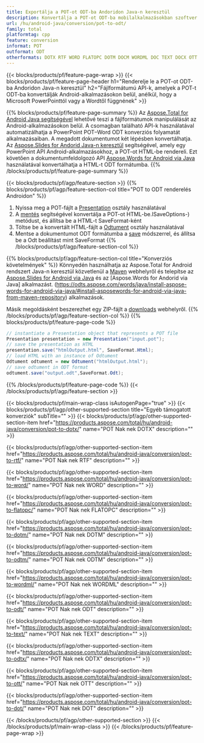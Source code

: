 ```yaml
---
title: Exportálja a POT-ot ODT-ba Andoridon Java-n keresztül
description: Konvertálja a POT-ot ODT-ba mobilalkalmazásokban szoftver telepítése nélkül
url: /hu/android-java/conversion/pot-to-odt/
family: total
platformtag: cpp
feature: conversion
informat: POT
outformat: ODT
otherformats: DOTX RTF WORD FLATOPC DOTM DOCM WORDML DOC TEXT DOCX OTT DOT
---
```

{{< blocks/products/pf/feature-page-wrap >}}
{{< blocks/products/pf/feature-page-header h1="Renderelje le a POT-ot ODT-ba Andoridon Java-n keresztül" h2="Fájlformátumú API-k, amelyek a POT-t ODT-ba konvertálják Android-alkalmazásokon belül, anélkül, hogy a Microsoft PowerPointtól vagy a Wordtől függnének" >}}

{{% blocks/products/pf/feature-page-summary %}}
Az [Aspose.Total for Android Java segítségével](https://products.aspose.com/total/android-java/) lehetővé teszi a fájlformátumok manipulálását az Android-alkalmazásokon belül. A csomagban található API-k használatával automatizálhatja a PowerPoint POT–Word ODT konverziós folyamatát alkalmazásaiban.
A megadott dokumentumot két lépésben konvertálhatja. Az [Aspose.Slides for Andorid Java-n keresztül](https://products.aspose.com/slides/android-java/) segítségével, amely egy PowerPoint API Android-alkalmazásokhoz, a POT-ot HTML-be rendereli. Ezt követően a dokumentumfeldolgozó API [Aspose.Words for Android via Java](https://products.aspose.com/words/android-java/) használatával konvertálhatja a HTML-t ODT formátumba. 
{{% /blocks/products/pf/feature-page-summary  %}}

{{< blocks/products/pf/agp/feature-section >}}
{{% blocks/products/pf/agp/feature-section-col title="POT to ODT renderelés Androidon" %}}
1. Nyissa meg a POT-fájlt a [Presentation](https://reference.aspose.com/slides/java/com.aspose.slides/Presentation) osztály használatával
2. A [mentés](https://reference.aspose.com/slides/java/com.aspose.slides/Presentation#save-java.lang.String-int-com.aspose.slides) segítségével konvertálja a POT-ot HTML-be.ISaveOptions-) metódust, és állítsa be a HTML-t SaveFormat-ként
3. Töltse be a konvertált HTML-fájlt a [Odtument](https://reference.aspose.com/words/java/com.aspose.words/Odtument) osztály használatával
4. Mentse a dokumentumot ODT formátumba a [save](https://reference.aspose.com/words/java/com.aspose.words/Odtument#save(java.lang.String,int)) módszerrel, és állítsa be a Odt beállítást mint SaveFormat
{{% /blocks/products/pf/agp/feature-section-col %}}

{{% blocks/products/pf/agp/feature-section-col title="Konverziós követelmények" %}}
Könnyedén használhatja az Aspose.Total for Android rendszert Java-n keresztül közvetlenül a [Maven](https://repository.aspose.com/webapp/#/artifacts/browse/tree/General/repo/com/aspose/aspose-total) webhelyről és telepítse az [Aspose.Slides for Android via Java](https://odts.aspose.com/slides/androidjava/install-aspose-slides-for-android-via-java/) és az [Aspose.Words for Andorid via Java] alkalmazást. (https://odts.aspose.com/words/java/install-aspose-words-for-android-via-java/#install-asposewords-for-android-via-java-from-maven-repository) alkalmazások.

Másik megoldásként beszerezhet egy ZIP-fájlt a [downloads](https://downloads.aspose.com/total/androidjava) webhelyről.
{{% /blocks/products/pf/agp/feature-section-col %}}
{{% blocks/products/pf/feature-page-code %}}
```cs
// instantiate a Presentation object that represents a POT file
Presentation presentation = new Presentation("input.pot");
// save the presentation as HTML
presentation.save("htmlOutput.html", SaveFormat.Html);
// load HTML with an instance of Odtument
Odtument odtument = new Odtument("htmlOutput.html");
// save odtument in ODT format
odtument.save("output.odt",SaveFormat.Odt);   
```

{{% /blocks/products/pf/feature-page-code %}}
{{< /blocks/products/pf/agp/feature-section >}}

{{< blocks/products/pf/main-wrap-class isAutogenPage="true" >}}
{{< blocks/products/pf/agp/other-supported-section title="Egyéb támogatott konverziók" subTitle="" >}}
{{< blocks/products/pf/agp/other-supported-section-item href="https://products.aspose.com/total/hu/android-java/conversion/pot-to-dotx/" name="POT Nak nek DOTX" description="" >}}

{{< blocks/products/pf/agp/other-supported-section-item href="https://products.aspose.com/total/hu/android-java/conversion/pot-to-rtf/" name="POT Nak nek RTF" description="" >}}

{{< blocks/products/pf/agp/other-supported-section-item href="https://products.aspose.com/total/hu/android-java/conversion/pot-to-word/" name="POT Nak nek WORD" description="" >}}

{{< blocks/products/pf/agp/other-supported-section-item href="https://products.aspose.com/total/hu/android-java/conversion/pot-to-flatopc/" name="POT Nak nek FLATOPC" description="" >}}

{{< blocks/products/pf/agp/other-supported-section-item href="https://products.aspose.com/total/hu/android-java/conversion/pot-to-dotm/" name="POT Nak nek DOTM" description="" >}}

{{< blocks/products/pf/agp/other-supported-section-item href="https://products.aspose.com/total/hu/android-java/conversion/pot-to-odtm/" name="POT Nak nek ODTM" description="" >}}

{{< blocks/products/pf/agp/other-supported-section-item href="https://products.aspose.com/total/hu/android-java/conversion/pot-to-wordml/" name="POT Nak nek WORDML" description="" >}}

{{< blocks/products/pf/agp/other-supported-section-item href="https://products.aspose.com/total/hu/android-java/conversion/pot-to-odt/" name="POT Nak nek ODT" description="" >}}

{{< blocks/products/pf/agp/other-supported-section-item href="https://products.aspose.com/total/hu/android-java/conversion/pot-to-text/" name="POT Nak nek TEXT" description="" >}}

{{< blocks/products/pf/agp/other-supported-section-item href="https://products.aspose.com/total/hu/android-java/conversion/pot-to-odtx/" name="POT Nak nek ODTX" description="" >}}

{{< blocks/products/pf/agp/other-supported-section-item href="https://products.aspose.com/total/hu/android-java/conversion/pot-to-ott/" name="POT Nak nek OTT" description="" >}}

{{< blocks/products/pf/agp/other-supported-section-item href="https://products.aspose.com/total/hu/android-java/conversion/pot-to-dot/" name="POT Nak nek DOT" description="" >}}


{{< /blocks/products/pf/agp/other-supported-section >}}
{{< /blocks/products/pf/main-wrap-class >}}
{{< /blocks/products/pf/feature-page-wrap >}}